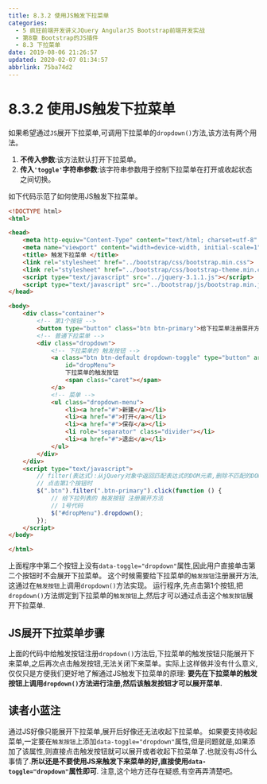 ```yaml
---
title: 8.3.2 使用JS触发下拉菜单
categories: 
  - 5 疯狂前端开发讲义JQuery AngularJS Bootstrap前端开发实战
  - 第8章 Bootstrap的JS插件
  - 8.3 下拉菜单
date: 2019-08-06 21:26:57
updated: 2020-02-07 01:34:57
abbrlink: 75ba74d2
---
```

# 8.3.2 使用JS触发下拉菜单 #

如果希望通过`JS`展开下拉菜单,可调用下拉菜单的`dropdown()`方法,该方法有两个用法。
1. **不传入参数**:该方法默认打开下拉菜单。
2. **传入`'toggle'`字符串参数**:该字符串参数用于控制下拉菜单在打开或收起状态之间切换。

如下代码示范了如何使用JS触发下拉菜单。
```html
<!DOCTYPE html>
<html>

<head>
    <meta http-equiv="Content-Type" content="text/html; charset=utf-8" />
    <meta name="viewport" content="width=device-width, initial-scale=1">
    <title> 触发下拉菜单 </title>
    <link rel="stylesheet" href="../bootstrap/css/bootstrap.min.css">
    <link rel="stylesheet" href="../bootstrap/css/bootstrap-theme.min.css">
    <script type="text/javascript" src="../jquery-3.1.1.js"></script>
    <script type="text/javascript" src="../bootstrap/js/bootstrap.min.js"></script>
</head>

<body>
    <div class="container">
        <!-- 第1个按钮 -->
        <button type="button" class="btn btn-primary">给下拉菜单注册展开方法</button>
        <!-- 普通下拉菜单 -->
        <div class="dropdown">
            <!-- 下拉菜单的 触发按钮 -->
            <a class="btn btn-default dropdown-toggle" type="button" aria-haspopup="true" aria-expanded="true"
                id="dropMenu">
                下拉菜单的触发按钮
                <span class="caret"></span>
            </a>
            <!-- 菜单 -->
            <ul class="dropdown-menu">
                <li><a href="#">新建</a></li>
                <li><a href="#">打开</a></li>
                <li><a href="#">保存</a></li>
                <li role="separator" class="divider"></li>
                <li><a href="#">退出</a></li>
            </ul>
        </div>
    </div>
    <script type="text/javascript">
        // filter(表达式):从jQuery对象中返回匹配表达式的DOM元素,删除不匹配的DOM元素
        // 点击第1个按钮时
        $(".btn").filter(".btn-primary").click(function () {
            // 给下拉列表的 触发按钮 注册展开方法
            // 1号代码
            $("#dropMenu").dropdown();
        });
    </script>
</body>

</html>
```
上面程序中第二个按钮上没有`data-toggle="dropdown"`属性,因此用户直接单击第二个按钮时不会展开下拉菜单。
这个时候需要给下拉菜单的`触发按钮`注册展开方法,这通过在`触发按钮`上调用`dropdown()`方法实现。
运行程序,先点击第1个按钮,把`dropdown()`方法绑定到下拉菜单的`触发按钮`上,然后才可以通过点击这个`触发按钮`展开下拉菜单.
## JS展开下拉菜单步骤 ##
上面的代码中给触发按钮注册`dropdown()`方法后,下拉菜单的触发按钮只能展开下来菜单,之后再次点击触发按钮,无法关闭下来菜单。实际上这样做并没有什么意义,仅仅只是方便我们更好地了解通过JS触发下拉菜单的原理:
**要先在下拉菜单的触发按钮上调用`dropdown()`方法进行注册,然后该触发按钮才可以展开菜单.**


## 读者小蓝注 ##
通过JS好像只能展开下拉菜单,展开后好像还无法收起下拉菜单。
如果要支持收起菜单,一定要在`触发按钮`上添加`data-toggle="dropdown"`属性,但是问题就是,如果添加了该属性,则直接点击触发按钮就可以展开或者收起下拉菜单了.也就没有JS什么事情了.**所以还是不要使用JS来触发下来菜单的好,直接使用`data-toggle="dropdown"`属性即可**.
注意,这个地方还存在疑惑,有空再弄清楚吧。


